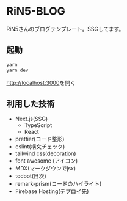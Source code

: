 # RiN5-BLOG

RiN5さんのブログテンプレート。SSGしてます。

## 起動

```bash
yarn
yarn dev
```

<http://localhost:3000>を開く

## 利用した技術

- Next.js(SSG)
  - TypeScript
  - React
- prettier(コード整形)
- eslint(構文チェック)
- tailwind css(decoration)
- font awesome (アイコン)
- MDX(マークダウンでjsx)
- tocbot(目次)
- remark-prism(コードのハイライト)
- Firebase Hosting(デプロイ先)

